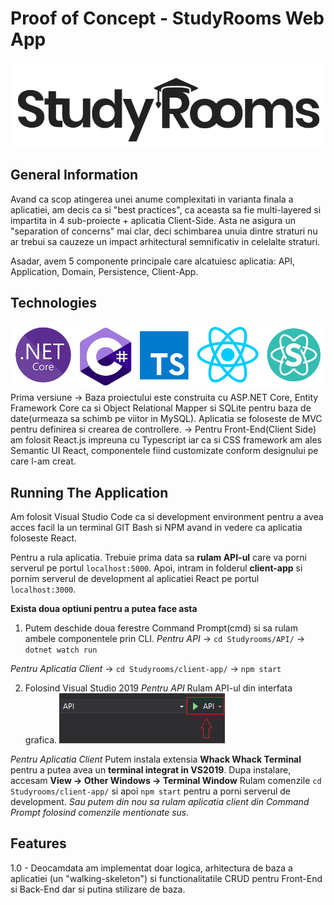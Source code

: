 # Proof of Concept - StudyRooms Web App
![Logo](/client-app/public/assets/SRBlack.png)

## General Information
Avand ca scop atingerea unei anume complexitati in varianta finala a aplicatiei, am decis ca si "best practices", ca aceasta sa fie multi-layered si impartita in 4 sub-proiecte + aplicatia Client-Side. Asta ne asigura un "separation of concerns" mai clar, deci schimbarea unuia dintre straturi nu ar trebui sa cauzeze un impact arhitectural semnificativ in celelalte straturi.

Asadar, avem 5 componente principale care alcatuiesc aplicatia: API, Application, Domain, Persistence, Client-App.

## Technologies
![Logo](/client-app/public/assets/techstack.png)
Prima versiune -> Baza proiectului este construita cu ASP.NET Core, Entity Framework Core ca si Object Relational Mapper si SQLite pentru baza de date(urmeaza sa schimb pe viitor in MySQL). Aplicatia se foloseste de MVC pentru definirea si crearea de controllere.
               -> Pentru Front-End(Client Side) am folosit React.js impreuna cu Typescript iar ca si CSS framework am ales Semantic UI React, componentele fiind customizate conform designului pe care l-am creat. 

## Running The Application
Am folosit Visual Studio Code ca si development environment pentru a avea acces facil la un terminal GIT Bash si NPM avand in vedere ca aplicatia foloseste React.

Pentru a rula aplicatia. Trebuie prima data sa **rulam API-ul** care va porni serverul pe portul `localhost:5000`.
Apoi, intram in folderul **client-app** si pornim serverul de development al aplicatiei React pe portul `localhost:3000`.

**Exista doua optiuni pentru a putea face asta**
1. Putem deschide doua ferestre Command Prompt(cmd) si sa rulam ambele componentele prin CLI.
*Pentru API*
-> `cd Studyrooms/API/`
-> `dotnet watch run`

*Pentru Aplicatia Client*
-> `cd Studyrooms/client-app/`
-> `npm start`

2. Folosind Visual Studio 2019
*Pentru API*
Rulam API-ul din interfata grafica. 
![Tutorial](/client-app/public/assets/apitut.png)

*Pentru Aplicatia Client*
Putem instala extensia **Whack Whack Terminal** pentru a putea avea un **terminal integrat in VS2019**. Dupa instalare, accesam **View -> Other Windows -> Terminal Window**
Rulam comenzile `cd Studyrooms/client-app/` si apoi `npm start` pentru a porni serverul de development.
*Sau putem din nou sa rulam aplicatia client din Command Prompt folosind comenzile mentionate sus.*

## Features
1.0 - Deocamdata am implementat doar logica, arhitectura de baza a aplicatiei (un "walking-skeleton") si functionalitatile CRUD pentru Front-End si Back-End dar si putina stilizare de baza.
